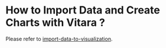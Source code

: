 # How to Import Data and Create Charts with Vitara ?

Please refer to [import-data-to-visualization](https://docs.vitaracharts.com/readme/import-data-to-visualization).
